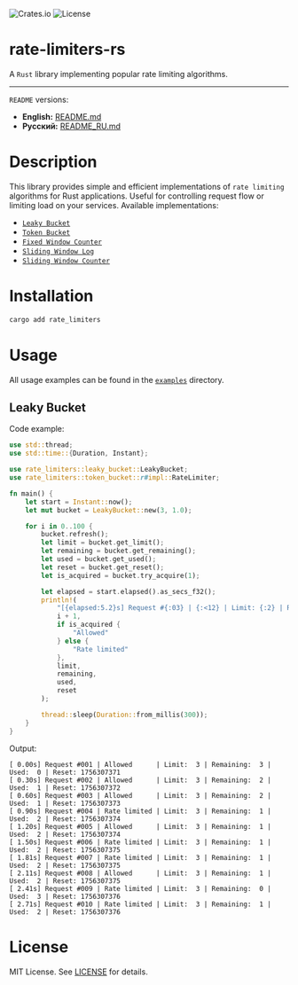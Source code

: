 ![Crates.io](https://img.shields.io/crates/v/rate-limiters)
![License](https://img.shields.io/badge/license-MIT-blue)

# rate-limiters-rs

A `Rust` library implementing popular rate limiting algorithms.

---

`README` versions:

- **English:** [README.md](README.md)
- **Русский:** [README_RU.md](README_RU.md)

# Description

This library provides simple and efficient implementations of `rate limiting` algorithms for Rust applications. Useful for controlling request flow or limiting load on your services. Available implementations:

- [`Leaky Bucket`](./src/leaky_bucket/impl.rs)
- [`Token Bucket`](./src/token_bucket/impl.rs)
- [`Fixed Window Counter`](./src/fixed_window_counter/impl.rs)
- [`Sliding Window Log`](./src/sliding_window_log/impl.rs)
- [`Sliding Window Counter`](./src/sliding_window_counter/impl.rs)

# Installation

```bash
cargo add rate_limiters
```

# Usage

All usage examples can be found in the [`examples`](./examples/) directory.

## Leaky Bucket

Code example:

```rs
use std::thread;
use std::time::{Duration, Instant};

use rate_limiters::leaky_bucket::LeakyBucket;
use rate_limiters::token_bucket::r#impl::RateLimiter;

fn main() {
    let start = Instant::now();
    let mut bucket = LeakyBucket::new(3, 1.0);

    for i in 0..100 {
        bucket.refresh();
        let limit = bucket.get_limit();
        let remaining = bucket.get_remaining();
        let used = bucket.get_used();
        let reset = bucket.get_reset();
        let is_acquired = bucket.try_acquire(1);

        let elapsed = start.elapsed().as_secs_f32();
        println!(
            "[{elapsed:5.2}s] Request #{:03} | {:<12} | Limit: {:2} | Remaining: {:2} | Used: {:2} | Reset: {}",
            i + 1,
            if is_acquired {
                "Allowed"
            } else {
                "Rate limited"
            },
            limit,
            remaining,
            used,
            reset
        );

        thread::sleep(Duration::from_millis(300));
    }
}
```

Output:

```text
[ 0.00s] Request #001 | Allowed      | Limit:  3 | Remaining:  3 | Used:  0 | Reset: 1756307371
[ 0.30s] Request #002 | Allowed      | Limit:  3 | Remaining:  2 | Used:  1 | Reset: 1756307372
[ 0.60s] Request #003 | Allowed      | Limit:  3 | Remaining:  2 | Used:  1 | Reset: 1756307373
[ 0.90s] Request #004 | Rate limited | Limit:  3 | Remaining:  1 | Used:  2 | Reset: 1756307374
[ 1.20s] Request #005 | Allowed      | Limit:  3 | Remaining:  1 | Used:  2 | Reset: 1756307374
[ 1.50s] Request #006 | Rate limited | Limit:  3 | Remaining:  1 | Used:  2 | Reset: 1756307375
[ 1.81s] Request #007 | Rate limited | Limit:  3 | Remaining:  1 | Used:  2 | Reset: 1756307375
[ 2.11s] Request #008 | Allowed      | Limit:  3 | Remaining:  1 | Used:  2 | Reset: 1756307375
[ 2.41s] Request #009 | Rate limited | Limit:  3 | Remaining:  0 | Used:  3 | Reset: 1756307376
[ 2.71s] Request #010 | Rate limited | Limit:  3 | Remaining:  1 | Used:  2 | Reset: 1756307376
```

# License

MIT License. See [LICENSE](./LICENSE) for details.
